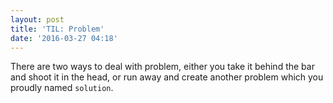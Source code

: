 ```yaml
---
layout: post
title: 'TIL: Problem'
date: '2016-03-27 04:18'
---
```


There are two ways to deal with problem, either you take it behind the bar and shoot it in the head, or run away and create another problem which you proudly named `solution`.
